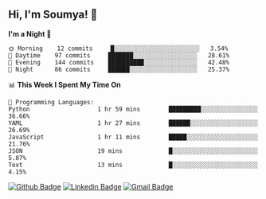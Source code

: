 ## Hi, I'm Soumya! 👋

<!--START_SECTION:waka-->
**I'm a Night 🦉** 

```text
🌞 Morning    12 commits     █░░░░░░░░░░░░░░░░░░░░░░░░   3.54% 
🌆 Daytime    97 commits     ███████░░░░░░░░░░░░░░░░░░   28.61% 
🌃 Evening    144 commits    ██████████░░░░░░░░░░░░░░░   42.48% 
🌙 Night      86 commits     ██████░░░░░░░░░░░░░░░░░░░   25.37%

```


📊 **This Week I Spent My Time On** 

```text
💬 Programming Languages: 
Python                   1 hr 59 mins        █████████░░░░░░░░░░░░░░░░   36.66% 
YAML                     1 hr 27 mins        ██████░░░░░░░░░░░░░░░░░░░   26.69% 
JavaScript               1 hr 11 mins        █████░░░░░░░░░░░░░░░░░░░░   21.76% 
JSON                     19 mins             █░░░░░░░░░░░░░░░░░░░░░░░░   5.87% 
Text                     13 mins             █░░░░░░░░░░░░░░░░░░░░░░░░   4.15%

```


<!--END_SECTION:waka-->

[![Github Badge](https://img.shields.io/badge/-rubyruins-grey?style=for-the-badge&logo=github&logoColor=white&link=https://github.com/rubyruins/)](https://www.github.com/rubyruins/) 
[![Linkedin Badge](https://img.shields.io/badge/-Soumya%20Parekh-0072b1?style=for-the-badge&logo=Linkedin&logoColor=white&link=https://www.linkedin.com/in/Soumya-Parekh/)](https://www.linkedin.com/in/Soumya-Parekh/) 
[![Gmail Badge](https://img.shields.io/badge/-soumya.parekh@somaiya.edu-c14438?style=for-the-badge&logo=Gmail&logoColor=white&link=mailto:soumya.parekh@somaiya.edu)](mailto:soumya.parekh@somaiya.edu) 
